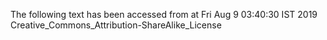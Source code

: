 The following text has been accessed from at Fri Aug 9 03:40:30 IST 2019
Creative_Commons_Attribution-ShareAlike_License
